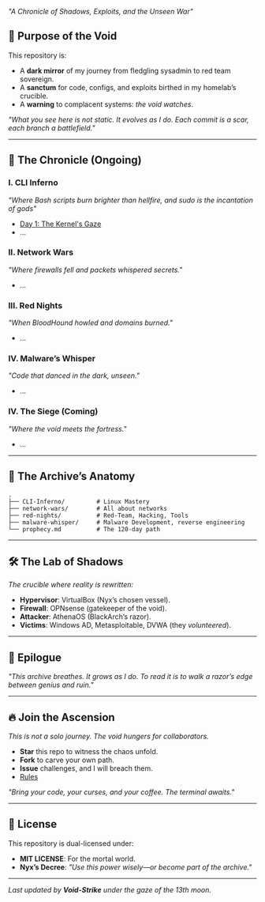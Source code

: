 *"A Chronicle of Shadows, Exploits, and the Unseen War"*  

## 🎯 **Purpose of the Void**  
This repository is:  
- A **dark mirror** of my journey from fledgling sysadmin to red team sovereign.  
- A **sanctum** for code, configs, and exploits birthed in my homelab’s crucible.  
- A **warning** to complacent systems: *the void watches*.  

*"What you see here is not static. It evolves as I do. Each commit is a scar, each branch a battlefield."*  

---

## 📖 **The Chronicle (Ongoing)** 
### I. CLI Inferno 
*"Where Bash scripts burn brighter than hellfire, and sudo is the incantation of gods"*
- [Day 1: The Kernel's Gaze](CLI-Inferno/Day-1.md)
- ...
### II. Network Wars  
*"Where firewalls fell and packets whispered secrets."*  
- ...  

### III. Red Nights  
*"When BloodHound howled and domains burned."*  
- ...  

### IV. Malware’s Whisper  
*"Code that danced in the dark, unseen."*  
- ...  

### IV. The Siege (Coming)  
*"Where the void meets the fortress."*  
- ...

---  

## 🌌 **The Archive’s Anatomy**  
```plaintext  
.  
├── CLI-Inferno/         # Linux Mastery
├── network-wars/        # All about networks  
├── red-nights/          # Red-Team, Hacking, Tools 
├── malware-whisper/     # Malware Development, reverse engineering  
└── prophecy.md          # The 120-day path  
``` 

---  

## 🛠️ **The Lab of Shadows**  
*The crucible where reality is rewritten:*  
- **Hypervisor**: VirtualBox (Nyx’s chosen vessel).  
- **Firewall**: OPNsense (gatekeeper of the void).  
- **Attacker**: AthenaOS (BlackArch’s razor).  
- **Victims**: Windows AD, Metasploitable, DVWA (they *volunteered*).  

---

## 📜 **Epilogue**  
*"This archive breathes. It grows as I do. To read it is to walk a razor’s edge between genius and ruin."*  

---  

## 🔥 **Join the Ascension**  
*This is not a solo journey. The void hungers for collaborators.*  
- **Star** this repo to witness the chaos unfold.  
- **Fork** to carve your own path. 
- **Issue** challenges, and I will breach them.  
- [Rules](Extras/Rules)

*"Bring your code, your curses, and your coffee. The terminal awaits."*  

---

## 📜 **License**  
This repository is dual-licensed under:  
- **MIT LICENSE**: For the mortal world.  
- **Nyx’s Decree**: *"Use this power wisely—or become part of the archive."*  

---

*Last updated by **Void-Strike** under the gaze of the 13th moon.*
